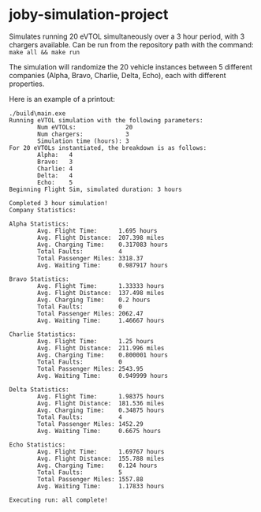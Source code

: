 # joby-simulation-project

Simulates running 20 eVTOL simultaneously over a 3 hour period, with 3 chargers available. Can be run from the repository path with the command:
`make all && make run`

The simulation will randomize the 20 vehicle instances between 5 different companies (Alpha, Bravo, Charlie, Delta, Echo), each with different properties.

Here is an example of a printout:
```
./build\main.exe
Running eVTOL simulation with the following parameters: 
        Num eVTOLs:              20
        Num chargers:            3
        Simulation time (hours): 3
For 20 eVTOLs instantiated, the breakdown is as follows:
        Alpha:   4
        Bravo:   3
        Charlie: 4
        Delta:   4
        Echo:    5
Beginning Flight Sim, simulated duration: 3 hours

Completed 3 hour simulation!
Company Statistics:

Alpha Statistics:
        Avg. Flight Time:      1.695 hours
        Avg. Flight Distance:  207.398 miles
        Avg. Charging Time:    0.317083 hours
        Total Faults:          4
        Total Passenger Miles: 3318.37
        Avg. Waiting Time:     0.987917 hours

Bravo Statistics:
        Avg. Flight Time:      1.33333 hours
        Avg. Flight Distance:  137.498 miles
        Avg. Charging Time:    0.2 hours
        Total Faults:          0
        Total Passenger Miles: 2062.47
        Avg. Waiting Time:     1.46667 hours

Charlie Statistics:
        Avg. Flight Time:      1.25 hours
        Avg. Flight Distance:  211.996 miles
        Avg. Charging Time:    0.800001 hours
        Total Faults:          0
        Total Passenger Miles: 2543.95
        Avg. Waiting Time:     0.949999 hours

Delta Statistics:
        Avg. Flight Time:      1.98375 hours
        Avg. Flight Distance:  181.536 miles
        Avg. Charging Time:    0.34875 hours
        Total Faults:          4
        Total Passenger Miles: 1452.29
        Avg. Waiting Time:     0.6675 hours

Echo Statistics:
        Avg. Flight Time:      1.69767 hours
        Avg. Flight Distance:  155.788 miles
        Avg. Charging Time:    0.124 hours
        Total Faults:          5
        Total Passenger Miles: 1557.88
        Avg. Waiting Time:     1.17833 hours

Executing run: all complete!
```
